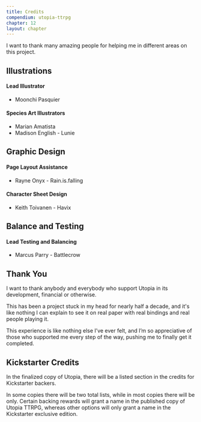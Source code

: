 ```yaml
---
title: Credits
compendium: utopia-ttrpg
chapter: 12
layout: chapter
---
```

I want to thank many amazing people for helping me in different areas on this project.

## Illustrations

#### Lead Illustrator

- Moonchi Pasquier

#### Species Art Illustrators

- Marian Amatista
- Madison English - Lunie

## Graphic Design

#### Page Layout Assistance

- Rayne Onyx - Rain.is.falling

#### Character Sheet Design

- Keith Toivanen - Havix

## Balance and Testing

#### Lead Testing and Balancing

- Marcus Parry - Battlecrow

## Thank You

I want to thank anybody and everybody who support Utopia in its development, financial or otherwise.

This has been a project stuck in my head for nearly half a decade, and it's like nothing I can explain to see it on real paper with real bindings and real people playing it.

This experience is like nothing else I’ve ever felt, and I’m so appreciative of those who supported me every step of the way, pushing me to finally get it completed.

## Kickstarter Credits

In the finalized copy of Utopia, there will be a listed section in the credits for Kickstarter backers.

In some copies there will be two total lists, while in most copies there will be only. Certain backing rewards will grant a name in the published copy of Utopia TTRPG, whereas other options will only grant a name in the Kickstarter exclusive edition.
